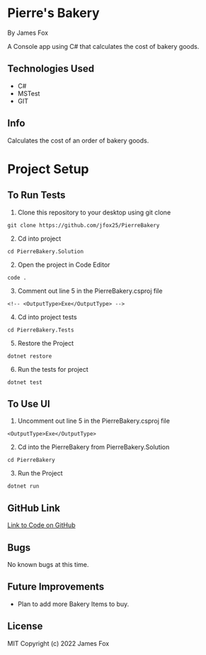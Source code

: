 # Pierre's Bakery

By James Fox

A Console app using C# that calculates the cost of bakery goods.

## Technologies Used

- C#
- MSTest
- GIT

## Info

Calculates the cost of an order of bakery goods.

# Project Setup

## To Run Tests

1. Clone this repository to your desktop using git clone

```
git clone https://github.com/jfox25/PierreBakery
```

2. Cd into project

```
cd PierreBakery.Solution
```

2. Open the project in Code Editor

```
code .
```

3. Comment out line 5 in the PierreBakery.csproj file

```
<!-- <OutputType>Exe</OutputType> -->
```

4. Cd into project tests

```
cd PierreBakery.Tests
```

5. Restore the Project

```
dotnet restore
```

6. Run the tests for project

```
dotnet test
```

## To Use UI

1. Uncomment out line 5 in the PierreBakery.csproj file

```
<OutputType>Exe</OutputType>
```

2. Cd into the PierreBakery from PierreBakery.Solution

```
cd PierreBakery
```

3. Run the Project

```
dotnet run
```

## GitHub Link

[Link to Code on GitHub](https://github.com/jfox25/PierreBakery)

## Bugs

No known bugs at this time.

## Future Improvements

- Plan to add more Bakery Items to buy.

## License

MIT
Copyright (c) 2022 James Fox
